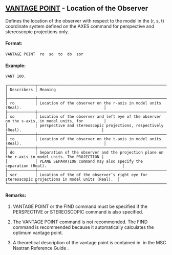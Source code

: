 ## [VANTAGE POINT](https://nexus.hexagon.com/documentationcenter/bundle/MSC_Nastran_2022.4/page/Nastran_Combined_Book/qrg/casecontrol4b/TOC.VANTAGE.POINT.xhtml) - Location of the Observer

Defines the location of the observer with respect to the model in the (r, s, t) coordinate system defined on the AXES command for perspective and stereoscopic projections only.

#### Format:

```nastran
VANTAGE POINT  ro  so  to  do  sor
```

#### Example:

```nastran
VANT 100.
```

```text
┌────────────┬──────────────────────────────────────────────────────────────────────────────────────────────────┐
│ Describers │ Meaning                                                                                          │
├────────────┼──────────────────────────────────────────────────────────────────────────────────────────────────┤
│ ro         │ Location of the observer on the r-axis in model units (Real).                                    │
├────────────┼──────────────────────────────────────────────────────────────────────────────────────────────────┤
│ so         │ Location of the observer and left eye of the observer on the s-axis, in model units, for         │
│            │ perspective and stereoscopic projections, respectively (Real).                                   │
├────────────┼──────────────────────────────────────────────────────────────────────────────────────────────────┤
│ to         │ Location of the observer on the t-axis in model units (Real).                                    │
├────────────┼──────────────────────────────────────────────────────────────────────────────────────────────────┤
│ do         │ Separation of the observer and the projection plane on the r-axis in model units. The PROJECTION │
│            │ PLANE SEPARATION command may also specify the separation (Real).                                 │
├────────────┼──────────────────────────────────────────────────────────────────────────────────────────────────┤
│ sor        │ Location of the of the observer’s right eye for stereoscopic projections in model units (Real).  │
└────────────┴──────────────────────────────────────────────────────────────────────────────────────────────────┘
```

#### Remarks:

1. VANTAGE POINT or the FIND command must be specified if the PERSPECTIVE or STEREOSCOPIC command is also specified.

2. The VANTAGE POINT command is not recommended. The FIND command is recommended because it automatically calculates the optimum vantage point.

3. A theoretical description of the vantage point is contained in   in the  MSC Nastran Reference Guide .

